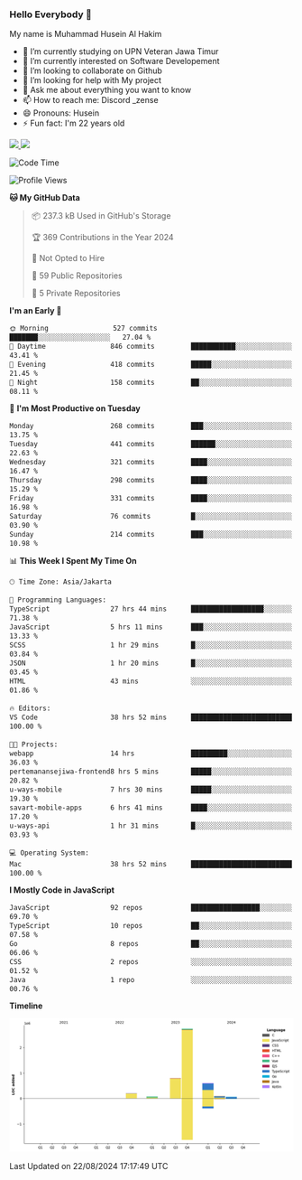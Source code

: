 ### Hello Everybody 👋

My name is Muhammad Husein Al Hakim

- 🔭 I’m currently studying on UPN Veteran Jawa Timur
- 🌱 I’m currently interested on Software Developement
- 👯 I’m looking to collaborate on Github
- 🤔 I’m looking for help with My project
- 💬 Ask me about everything you want to know
- 📫 How to reach me: Discord _zense
- 😄 Pronouns: Husein
- ⚡ Fun fact: I'm 22 years old

<p align="left">
<a href="https://github.com/huseinhq">
  <img height="180em" src="https://github-readme-stats-eight-theta.vercel.app/api?username=huseinhq&show_icons=true&theme=algolia&include_all_commits=true&count_private=true"/>
  <img height="180em" src="https://github-readme-stats-eight-theta.vercel.app/api/top-langs/?username=huseinhq&layout=compact&langs_count=8&theme=algolia"/>
</a>
</p>

<!--START_SECTION:waka-->
![Code Time](http://img.shields.io/badge/Code%20Time-1%2C326%20hrs%2016%20mins-blue)

![Profile Views](http://img.shields.io/badge/Profile%20Views-0-blue)

**🐱 My GitHub Data** 

> 📦 237.3 kB Used in GitHub's Storage 
 > 
> 🏆 369 Contributions in the Year 2024
 > 
> 🚫 Not Opted to Hire
 > 
> 📜 59 Public Repositories 
 > 
> 🔑 5 Private Repositories 
 > 
**I'm an Early 🐤** 

```text
🌞 Morning                527 commits         ███████░░░░░░░░░░░░░░░░░░   27.04 % 
🌆 Daytime                846 commits         ███████████░░░░░░░░░░░░░░   43.41 % 
🌃 Evening                418 commits         █████░░░░░░░░░░░░░░░░░░░░   21.45 % 
🌙 Night                  158 commits         ██░░░░░░░░░░░░░░░░░░░░░░░   08.11 % 
```
📅 **I'm Most Productive on Tuesday** 

```text
Monday                   268 commits         ███░░░░░░░░░░░░░░░░░░░░░░   13.75 % 
Tuesday                  441 commits         ██████░░░░░░░░░░░░░░░░░░░   22.63 % 
Wednesday                321 commits         ████░░░░░░░░░░░░░░░░░░░░░   16.47 % 
Thursday                 298 commits         ████░░░░░░░░░░░░░░░░░░░░░   15.29 % 
Friday                   331 commits         ████░░░░░░░░░░░░░░░░░░░░░   16.98 % 
Saturday                 76 commits          █░░░░░░░░░░░░░░░░░░░░░░░░   03.90 % 
Sunday                   214 commits         ███░░░░░░░░░░░░░░░░░░░░░░   10.98 % 
```


📊 **This Week I Spent My Time On** 

```text
🕑︎ Time Zone: Asia/Jakarta

💬 Programming Languages: 
TypeScript               27 hrs 44 mins      ██████████████████░░░░░░░   71.38 % 
JavaScript               5 hrs 11 mins       ███░░░░░░░░░░░░░░░░░░░░░░   13.33 % 
SCSS                     1 hr 29 mins        █░░░░░░░░░░░░░░░░░░░░░░░░   03.84 % 
JSON                     1 hr 20 mins        █░░░░░░░░░░░░░░░░░░░░░░░░   03.45 % 
HTML                     43 mins             ░░░░░░░░░░░░░░░░░░░░░░░░░   01.86 % 

🔥 Editors: 
VS Code                  38 hrs 52 mins      █████████████████████████   100.00 % 

🐱‍💻 Projects: 
webapp                   14 hrs              █████████░░░░░░░░░░░░░░░░   36.03 % 
pertemanansejiwa-frontend8 hrs 5 mins        █████░░░░░░░░░░░░░░░░░░░░   20.82 % 
u-ways-mobile            7 hrs 30 mins       █████░░░░░░░░░░░░░░░░░░░░   19.30 % 
savart-mobile-apps       6 hrs 41 mins       ████░░░░░░░░░░░░░░░░░░░░░   17.20 % 
u-ways-api               1 hr 31 mins        █░░░░░░░░░░░░░░░░░░░░░░░░   03.93 % 

💻 Operating System: 
Mac                      38 hrs 52 mins      █████████████████████████   100.00 % 
```

**I Mostly Code in JavaScript** 

```text
JavaScript               92 repos            █████████████████░░░░░░░░   69.70 % 
TypeScript               10 repos            ██░░░░░░░░░░░░░░░░░░░░░░░   07.58 % 
Go                       8 repos             ██░░░░░░░░░░░░░░░░░░░░░░░   06.06 % 
CSS                      2 repos             ░░░░░░░░░░░░░░░░░░░░░░░░░   01.52 % 
Java                     1 repo              ░░░░░░░░░░░░░░░░░░░░░░░░░   00.76 % 
```



**Timeline**

![Lines of Code chart](https://raw.githubusercontent.com/HuseinHQ/HuseinHQ/main/assets/bar_graph.png)


 Last Updated on 22/08/2024 17:17:49 UTC
<!--END_SECTION:waka-->
